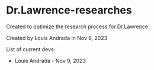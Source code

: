 # Dr.Lawrence-researches
Created to optimize the research process for Dr.Lawrence

Created by Louis Andrada in Nov 9, 2023

List of current devs:
- Louis Andrada - Nov 9, 2023
